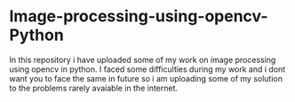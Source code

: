 # Image-processing-using-opencv-Python
In this repository i have uploaded some of my work on image processing using opencv in python. I faced some difficulties during my work and i dont want you to face the same in future so i am uploading some of my solution to the problems rarely avaiable in the internet.
